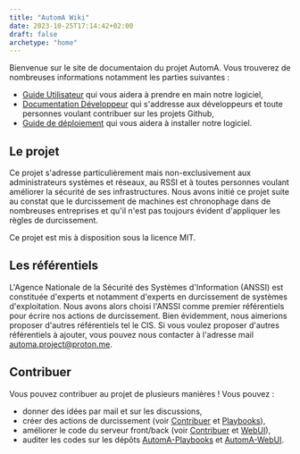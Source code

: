 ```yaml
---
title: "AutomA Wiki"
date: 2023-10-25T17:14:42+02:00
draft: false
archetype: "home"
---
```


Bienvenue sur le site de documentaion du projet AutomA. Vous trouverez de nombreuses informations notamment les parties suivantes :
- [Guide Utilisateur](/fr/user_guide/index.html) qui vous aidera à prendre en main notre logiciel,
- [Documentation Développeur](/fr/developers_documentation/index.html) qui s'addresse aux développeurs et toute personnes voulant contribuer sur les projets Github,
- [Guide de déploiement](/fr/deploy_guide/index.html) qui vous aidera à installer notre logiciel.

## Le projet

Ce projet s'adresse particulièrement mais non-exclusivement aux administrateurs systèmes et réseaux, au RSSI et à toutes personnes voulant améliorer la sécurité de ses infrastructures. Nous avons initié ce projet suite au constat que le durcissement de machines est chronophage dans de nombreuses entreprises et qu'il n'est pas toujours évident d'appliquer les règles de durcissement.

Ce projet est mis à disposition sous la licence MIT. 

## Les référentiels

L'Agence Nationale de la Sécurité des Systèmes d'Information (ANSSI) est constituée d'experts et notamment d'experts en durcissement de systèmes d'exploitation. Nous avons alors choisi l'ANSSI comme premier référentiels pour écrire nos actions de durcissement. Bien évidemment, nous aimerions proposer d'autres référentiels tel le CIS. Si vous voulez proposer d'autres référentiels à ajouter, vous pouvez nous contacter à l'adresse mail [automa.project@proton.me](mailto:automa.project@proton.me).

## Contribuer

Vous pouvez contribuer au projet de plusieurs manières ! Vous pouvez :
- donner des idées par mail et sur les discussions,
- créer des actions de durcissement (voir [Contribuer](/fr/developers_documentation/contribute/index.html) et [Playbooks](/fr/developers_documentation/automa-playbooks/index.html)),
- améliorer le code du serveur front/back (voir [Contribuer](/fr/developers_documentation/contribute/index.html) et [WebUI](/fr/developers_documentation/automa-webui/index.html)),
- auditer les codes sur les dépôts [AutomA-Playbooks](https://github.com/Autom-A/AutomA-Playbooks) et [AutomA-WebUI](https://github.com/Autom-A/AutomA-WebUI).